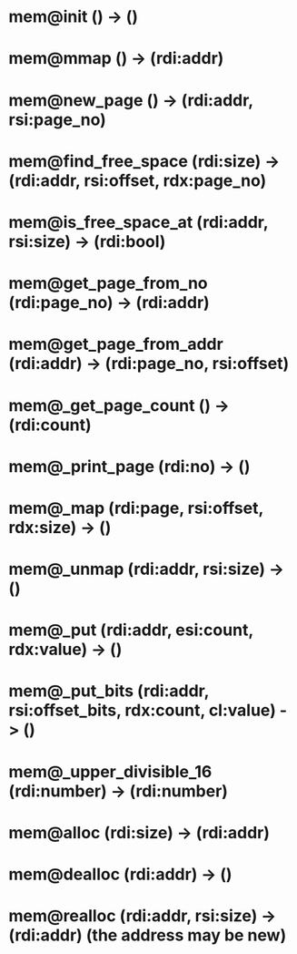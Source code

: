 # mem@init () -> ()
# mem@mmap () -> (rdi:addr)
# mem@new_page () -> (rdi:addr, rsi:page_no)

# mem@find_free_space (rdi:size) -> (rdi:addr, rsi:offset, rdx:page_no)
# mem@is_free_space_at (rdi:addr, rsi:size) -> (rdi:bool)

# mem@get_page_from_no (rdi:page_no) -> (rdi:addr)
# mem@get_page_from_addr (rdi:addr) -> (rdi:page_no, rsi:offset)
# mem@_get_page_count () -> (rdi:count)
# mem@_print_page (rdi:no) -> ()

# mem@_map (rdi:page, rsi:offset, rdx:size) -> ()
# mem@_unmap (rdi:addr, rsi:size) -> ()
# mem@_put (rdi:addr, esi:count, rdx:value) -> ()
# mem@_put_bits (rdi:addr, rsi:offset_bits, rdx:count, cl:value) -> ()
# mem@_upper_divisible_16 (rdi:number) -> (rdi:number)

# mem@alloc (rdi:size) -> (rdi:addr)
# mem@dealloc (rdi:addr) -> ()
# mem@realloc (rdi:addr, rsi:size) -> (rdi:addr) (the address may be new)


